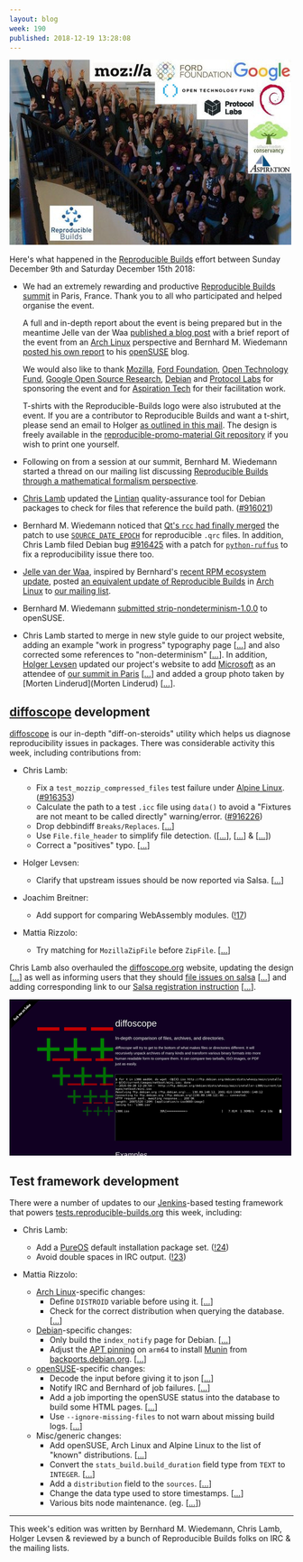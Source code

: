 ```yaml
---
layout: blog
week: 190
published: 2018-12-19 13:28:08
---
```


[![](/images/blog/190/group_photo.jpg#center)](https://twitter.com/ReproBuilds/status/1073091913664876544)

Here's what happened in the [Reproducible Builds](https://reproducible-builds.org) effort between Sunday December 9th and Saturday December 15th 2018:

* We had an extremely rewarding and productive [Reproducible Builds summit](https://reproducible-builds.org/events/paris2018/) in Paris, France. Thank you to all who participated and helped organise the event.

    A full and in-depth report about the event is being prepared but in the meantime Jelle van der Waa [published a blog post](https://vdwaa.nl/arch-reproducible-build-summit-18.html#arch-reproducible-build-summit-18) with a brief report of the event from an [Arch Linux](https://www.archlinux.org/) perspective and Bernhard M. Wiedemann [posted his own report](https://lizards.opensuse.org/2018/12/17/report-from-the-reproducible-builds-summit-2018/) to his [openSUSE](https://www.opensuse.org/) blog.

    We would also like to thank [Mozilla](https://www.mozilla.org/), [Ford Foundation](https://www.fordfoundation.org/), [Open Technology Fund](https://www.opentech.fund), [Google Open Source Research](https://opensource.google.com/), [Debian](https://www.debian.org/) and [Protocol Labs](https://protocol.ai/) for sponsoring the event and for [Aspiration Tech](https://aspirationtech.org) for their facilitation work.

    T-shirts with the Reproducible-Builds logo were also istrubuted at the event. If you are a contributor to Reproducible Builds and want a t-shirt, please send an email to Holger [as outlined in this mail](https://lists.reproducible-builds.org/pipermail/rb-general/2018-November/001266.html). The design is freely available in the [reproducible-promo-material Git repository](https://salsa.debian.org/reproducible-builds/reproducible-promo-material/) if you wish to print one yourself.

* Following on from a session at our summit, Bernhard M. Wiedemann started a thread on our mailing list discussing [Reproducible Builds through a mathematical formalism perspective](https://lists.reproducible-builds.org/pipermail/rb-general/2018-December/001327.html).

* [Chris Lamb](https://chris-lamb.co.uk/) updated the [Lintian](https://lintian.debian.org/) quality-assurance tool for Debian packages to check for files that reference the build path. ([#916021](https://bugs.debian.org/916021))

* Bernhard M. Wiedemann noticed that [Qt's `rcc` had finally merged](https://codereview.qt-project.org/#/c/243636/) the patch to use [`SOURCE_DATE_EPOCH`](https://reproducible-builds.org/specs/source-date-epoch/) for reproducible `.qrc` files. In addition, Chris Lamb filed Debian bug [#916425](https://bugs.debian.org/916425) with a patch for [`python-ruffus`](https://tracker.debian.org/pkg/python-ruffus) to fix a reproducibility issue there too.

* [Jelle van der Waa](https://vdwaa.nl), inspired by Bernhard's [recent RPM ecosystem update](https://lists.reproducible-builds.org/pipermail/rb-general/2018-December/001301.html), posted [an equivalent update of Reproducible Builds](https://lists.reproducible-builds.org/pipermail/rb-general/2018-December/001311.html) in [Arch Linux](https://www.archlinux.org/) to [our mailing list](https://lists.reproducible-builds.org/pipermail/rb-general/).

* Bernhard M. Wiedemann [submitted strip-nondeterminism-1.0.0](https://build.opensuse.org/request/show/658688) to openSUSE.

* Chris Lamb started to merge in new style guide to our project website, adding an example "work in progress" typography page [[...](https://salsa.debian.org/reproducible-builds/reproducible-website/commit/00369e5)] and also corrected some references to "non-determinism" [[...](https://salsa.debian.org/reproducible-builds/reproducible-website/commit/58643dd)]. In addition, [Holger Levsen](http://layer-acht.org/) updated our project's website to add [Microsoft](https://microsoft.com/) as an attendee of [our summit in Paris](https://reproducible-builds.org/events/paris2018/) [[...](https://salsa.debian.org/reproducible-builds/reproducible-website/commit/42f2b57)] and added a group photo taken by [Morten Linderud](Morten Linderud) [[...](https://salsa.debian.org/reproducible-builds/reproducible-website/commit/24edf47)].


[diffoscope](https://diffoscope.org/) development
-------------------------------------------------

[diffoscope](https://diffoscope.org/) is our in-depth "diff-on-steroids" utility which helps us diagnose reproducibility issues in packages. There was considerable activity this week, including contributions from:

* Chris Lamb:
    * Fix a `test_mozzip_compressed_files` test failure under [Alpine Linux](https://alpinelinux.org/). ([#916353](https://bugs.debian.org/916353))
    * Calculate the path to a test `.icc` file using `data()` to avoid a "Fixtures are not meant to be called directly" warning/error. ([#916226](https://bugs.debian.org/916226))
    * Drop debbindiff `Breaks/Replaces`. [[...](https://salsa.debian.org/reproducible-builds/diffoscope/commit/7472c24)]
    * Use `File.file_header` to simplify file detection. ([[...](https://salsa.debian.org/reproducible-builds/diffoscope/commit/aa55c7f)], [[...](https://salsa.debian.org/reproducible-builds/diffoscope/commit/f0ae5eb)] & [[...](https://salsa.debian.org/reproducible-builds/diffoscope/commit/f581b2d)])
    * Correct a "positives" typo. [[...](https://salsa.debian.org/reproducible-builds/diffoscope/commit/237ca36)]

* Holger Levsen:
    * Clarify that upstream issues should be now reported via Salsa. [[...](https://salsa.debian.org/reproducible-builds/diffoscope/commit/f0bf14f)]

* Joachim Breitner:
    * Add support for comparing WebAssembly modules. ([!17](https://salsa.debian.org/reproducible-builds/diffoscope/merge_requests/17))

* Mattia Rizzolo:
    * Try matching for `MozillaZipFile` before `ZipFile`. [[...](https://salsa.debian.org/reproducible-builds/diffoscope/commit/a069181)]

Chris Lamb also overhauled the [diffoscope.org](https://diffoscope.org) website, updating the design [[...](https://salsa.debian.org/reproducible-builds/diffoscope-website/commit/256ce81)] as well as informing users that they should [file issues on salsa](https://salsa.debian.org/reproducible-builds/diffoscope/issues) [[...](https://salsa.debian.org/reproducible-builds/diffoscope-website/commit/86ca32a)] and adding corresponding link to our [Salsa registration instruction](https://reproducible-builds.org/contribute/salsa/) [[...](https://salsa.debian.org/reproducible-builds/diffoscope-website/commit/7e957d5)].

[![](/images/blog/190/diffoscope-website.png#center)](https://diffoscope.org/)


Test framework development
--------------------------

There were a number of updates to our [Jenkins](https://jenkins.io/)-based testing framework that powers [tests.reproducible-builds.org](tests.reproducible-builds.org) this week, including:

* Chris Lamb:
    * Add a [PureOS](https://www.pureos.net/) default installation package set. ([!24](https://salsa.debian.org/qa/jenkins.debian.net/merge_requests/23))
    * Avoid double spaces in IRC output. ([!23](https://salsa.debian.org/qa/jenkins.debian.net/merge_requests/23))

* Mattia Rizzolo:
    * [Arch Linux](https://www.archlinux.org/)-specific changes:
        * Define `DISTROID` variable before using it. [[...](https://salsa.debian.org/qa/jenkins.debian.net/commit/a30c3c18)]
        * Check for the correct distribution when querying the database. [[...](https://salsa.debian.org/qa/jenkins.debian.net/commit/c891a865)]
    * [Debian](https://www.debian.org/)-specific changes:
        * Only build the `index_notify` page for Debian. [[...](https://salsa.debian.org/qa/jenkins.debian.net/commit/2d1708e1)]
        * Adjust the [APT pinning](https://wiki.debian.org/AptPreferences) on `arm64` to install [Munin](http://munin-monitoring.org/) from [backports.debian.org](https://backports.debian.org/). [[...](https://salsa.debian.org/qa/jenkins.debian.net/commit/351e747f)]
    * [openSUSE](https://www.opensuse.org/)-specific changes:
        * Decode the input before giving it to json [[...](https://salsa.debian.org/qa/jenkins.debian.net/commit/19b01d7e)]
        * Notify IRC and Bernhard of job failures. [[...](https://salsa.debian.org/qa/jenkins.debian.net/commit/9704f222)]
        * Add a job importing the openSUSE status into the database to build some HTML pages. [[...](https://salsa.debian.org/qa/jenkins.debian.net/commit/d216ef4f)]
        * Use `--ignore-missing-files` to not warn about missing build logs. [[...](https://salsa.debian.org/qa/jenkins.debian.net/commit/68e0d31d)]
    * Misc/generic changes:
        * Add openSUSE, Arch Linux and Alpine Linux to the list of "known" distributions. [[...](https://salsa.debian.org/qa/jenkins.debian.net/commit/502138c1)]
        * Convert the `stats_build.build_duration` field type from `TEXT` to `INTEGER`. [[...](https://salsa.debian.org/qa/jenkins.debian.net/commit/673fd148)]
        * Add a `distribution` field to the `sources`. [[...](https://salsa.debian.org/qa/jenkins.debian.net/commit/5e429a95)]
        * Change the data type used to store timestamps. [[...](https://salsa.debian.org/qa/jenkins.debian.net/commit/2976bc69)]
        * Various bits node maintenance. (eg. [[...](https://salsa.debian.org/qa/jenkins.debian.net/commit/44494e99)])

---

This week's edition was written by Bernhard M. Wiedemann, Chris Lamb, Holger Levsen & reviewed by a bunch of Reproducible Builds folks on IRC & the mailing lists.
